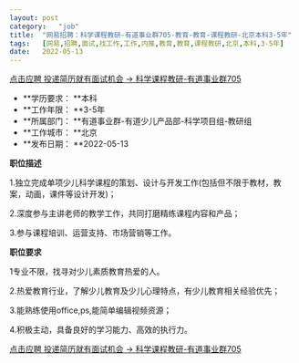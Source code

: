 ```yaml
---
layout:	post
category:	"job"
title:	"网易招聘：科学课程教研-有道事业群705-教育-教育-课程教研-北京本科3-5年"
tags:	[网易,招聘,面试,找工作,工作,内推,教育,教育,课程教研,北京,本科,3-5年]
date:	2022-05-13
---
```


[点击应聘 投递简历就有面试机会 ->  科学课程教研-有道事业群705](http://mobile.bole.netease.com/bole/boleDetail?id=35547&employeeId=346f03c3cda5f04c&key=all)



- **学历要求： **本科
- **工作年限： **3-5年
- **所属部门： **有道事业群-有道少儿产品部-科学项目组-教研组
- **工作城市： **北京
- **发布日期： **2022-05-13



**职位描述**

1.独立完成单项少儿科学课程的策划、设计与开发工作(包括但不限于教材，教案，动画，课件等设计开发)；

2.深度参与主讲老师的教学工作，共同打磨精练课程内容和产品；

3.参与课程培训、运营支持、市场营销等工作。





**职位要求**

1专业不限，找寻对少儿素质教育热爱的人。

2.热爱教育行业，了解少儿教育及少儿心理特点，有少儿教育相关经验优先；

3.能熟练使用office,ps,能简单编辑视频资源；

4.积极主动，具备良好的学习能力、高效的执行力。





[点击应聘 投递简历就有面试机会 ->  科学课程教研-有道事业群705](http://mobile.bole.netease.com/bole/boleDetail?id=35547&employeeId=346f03c3cda5f04c&key=all)